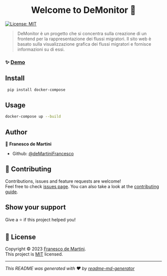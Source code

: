 <h1 align="center">Welcome to DeMonitor 👋</h1>
<p>
  <a href="https://github.com/Carbo-Tech/DeMonitor/blob/main/LICENSE" target="_blank">
    <img alt="License: MIT" src="https://img.shields.io/badge/License-MIT-yellow.svg" />
  </a>
</p>

> DeMonitor è un progetto che si concentra sulla creazione di un frontend per la rappresentazione dei flussi migratori. Il sito web è basato sulla visualizzazione grafica dei flussi migratori e fornisce informazioni su di essi. 

### ✨ [Demo](http://localhost:3000/)

## Install

```sh
 pip install docker-compose
```

## Usage

```sh
docker-compose up --build
```

## Author

👤 **Franesco de Martini**

* Github: [@deMartiniFrancesco](https://github.com/deMartiniFrancesco)

## 🤝 Contributing

Contributions, issues and feature requests are welcome!<br />Feel free to check [issues page](https://github.com/Carbo-Tech/DeMonitor/issues/new/choose). You can also take a look at the [contributing guide](https://github.com/Carbo-Tech/DeMonitor/blob/main/.github/CODE_OF_CONDUCT.md).

## Show your support

Give a ⭐️ if this project helped you!

## 📝 License

Copyright © 2023 [Franesco de Martini](https://github.com/deMartiniFrancesco).<br />
This project is [MIT](https://github.com/Carbo-Tech/DeMonitor/blob/main/LICENSE) licensed.

***
_This README was generated with ❤️ by [readme-md-generator](https://github.com/kefranabg/readme-md-generator)_